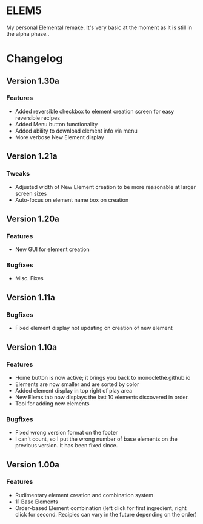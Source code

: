 # ELEM5
My personal Elemental remake. It's very basic at the moment as it is still in the alpha phase..

# Changelog
## Version 1.30a
### Features
- Added reversible checkbox to element creation screen for easy reversible recipes
- Added Menu button functionality
- Added ability to download element info via menu
- More verbose New Element display
## Version 1.21a
### Tweaks
- Adjusted width of New Element creation to be more reasonable at larger screen sizes
- Auto-focus on element name box on creation
## Version 1.20a
### Features
- New GUI for element creation
### Bugfixes
- Misc. Fixes
## Version 1.11a
### Bugfixes
- Fixed element display not updating on creation of new element
## Version 1.10a
### Features
- Home button is now active; it brings you back to monoclethe.github.io
- Elements are now smaller and are sorted by color
- Added element display in top right of play area
- New Elems tab now displays the last 10 elements discovered in order.
- Tool for adding new elements
### Bugfixes
- Fixed wrong version format on the footer
- I can't count, so I put the wrong number of base elements on the previous version. It has been fixed since.
## Version 1.00a
### Features
- Rudimentary element creation and combination system
- 11 Base Elements
- Order-based Element combination (left click for first ingredient, right click for second. Recipies can vary in the future depending on the order)